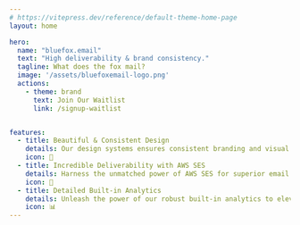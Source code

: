 ```yaml
---
# https://vitepress.dev/reference/default-theme-home-page
layout: home

hero:
  name: "bluefox.email"
  text: "High deliverability & brand consistency."
  tagline: What does the fox mail?
  image: '/assets/bluefoxemail-logo.png'
  actions:
    - theme: brand
      text: Join Our Waitlist
      link: /signup-waitlist


features:
  - title: Beautiful & Consistent Design
    details: Our design systems ensures consistent branding and visual identity across email campaigns, creating a professional and cohesive brand image. Additionally, a design system streamlines the email creation process, saving time and effort by providing pre-designed components and templates that can be easily reused, resulting in faster and more efficient email production.
    icon: 🎨
  - title: Incredible Deliverability with AWS SES
    details: Harness the unmatched power of AWS SES for superior email delivery. With its scalable and reliable platform, backed by Amazon's renowned reputation for deliverability, you can confidently reach your audience's inboxes. Maximize engagement and effectively communicate your brand's message with AWS SES, ensuring high deliverability rates and achieving your marketing goals with ease.
    icon: 📨
  - title: Detailed Built-in Analytics
    details: Unleash the power of our robust built-in analytics to elevate your email marketing campaigns. Gain valuable insights into key performance metrics, track engagement, and make data-driven decisions to maximize the impact of your marketing efforts. Drive targeted strategies, improve conversions, and achieve unparalleled success in your email marketing endeavors.
    icon: 📊
---
```



